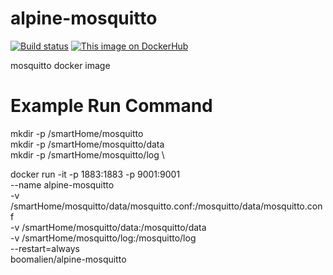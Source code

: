 # alpine-mosquitto

[![Build status](https://ci.appveyor.com/api/projects/status/bhma7tmx0eje73ao/branch/master?svg=true)](https://ci.appveyor.com/project/boomalien/alpine-mosquitto/branch/master)
[![This image on DockerHub](https://img.shields.io/docker/pulls/boomalien/alpine-mosquitto.svg)](https://hub.docker.com/r/boomalien/alpine-mosquitto/)


mosquitto docker image 

# Example Run Command

mkdir -p /smartHome/mosquitto \
mkdir -p /smartHome/mosquitto/data \
mkdir -p /smartHome/mosquitto/log \


docker run -it -p 1883:1883 -p 9001:9001 \
--name alpine-mosquitto \
-v /smartHome/mosquitto/data/mosquitto.conf:/mosquitto/data/mosquitto.conf \
-v /smartHome/mosquitto/data:/mosquitto/data \
-v /smartHome/mosquitto/log:/mosquitto/log \
--restart=always \
boomalien/alpine-mosquitto
